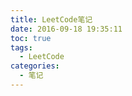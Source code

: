 ```yaml
---
title: LeetCode笔记
date: 2016-09-18 19:35:11
toc: true
tags:
  - LeetCode
categories:
  - 笔记
---
```


<!--more-->